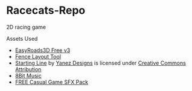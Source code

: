 # Racecats-Repo
2D racing game

Assets Used
- [EasyRoads3D Free v3](https://assetstore.unity.com/packages/3d/characters/easyroads3d-free-v3-987)
- [Fence Layout Tool](https://assetstore.unity.com/packages/tools/utilities/fence-layout-tool-162856)
- [Starting Line](https://skfb.ly/6RYrD) by [Yanez Designs](https://sketchfab.com/Yanez-Designs) is licensed under [Creative Commons Attribution](http://creativecommons.org/licenses/by/4.0/)
- [8Bit Music](https://assetstore.unity.com/packages/audio/music/8bit-music-062022-225623)
- [FREE Casual Game SFX Pack](https://assetstore.unity.com/packages/audio/sound-fx/free-casual-game-sfx-pack-54116)
